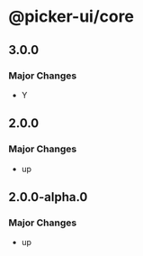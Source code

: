 # @picker-ui/core

## 3.0.0

### Major Changes

-   Y

## 2.0.0

### Major Changes

-   up

## 2.0.0-alpha.0

### Major Changes

-   up
